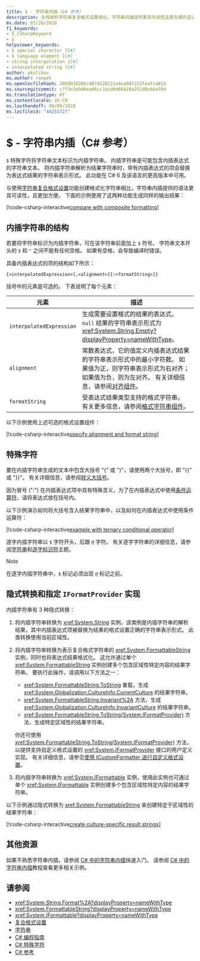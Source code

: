 ```yaml
---
title: $ - 字符串内插（C# 参考）
description: 与传统的字符串复合格式设置相比，字符串内插提供更具可读性且更方便的语法，用于设置字符串输出的格式。
ms.date: 03/26/2018
f1_keywords:
- $_CSharpKeyword
- $
helpviewer_keywords:
- $ special character [C#]
- $ language element [C#]
- string interpolation [C#]
- interpolated string [C#]
author: pkulikov
ms.author: ronpet
ms.openlocfilehash: 2009b3620bc4874520221a4ea847222feafca01b
ms.sourcegitcommit: c7f3e2e9d6ead6cc3acd0d66b10a251d0c66e59d
ms.translationtype: HT
ms.contentlocale: zh-CN
ms.lasthandoff: 09/09/2018
ms.locfileid: "44251727"
---
```

# <a name="---string-interpolation-c-reference"></a>$ - 字符串内插（C# 参考）

`$` 特殊字符将字符串文本标识为内插字符串。 内插字符串是可能包含内插表达式的字符串文本。 将内插字符串解析为结果字符串时，带有内插表达式的项会替换为表达式结果的字符串表示形式。 此功能在 C# 6 及该语言的更高版本中可用。

与使用[字符串复合格式设置](../../../standard/base-types/composite-formatting.md)功能创建格式化字符串相比，字符串内插提供的语法更具可读性，且更加方便。 下面的示例使用了这两种功能生成同样的输出结果：

[!code-csharp-interactive[compare with composite formatting](../../../../samples/snippets/csharp/language-reference/tokens/string-interpolation.cs#1)]

## <a name="structure-of-an-interpolated-string"></a>内插字符串的结构

若要将字符串标识为内插字符串，可在该字符串前面加上 `$` 符号。 字符串文本开头的 `$` 和 `"` 之间不能有任何空格。 如果有空格，会导致编译时错误。

具备内插表达式的项的结构如下所示：

```
{<interpolatedExpression>[,<alignment>][:<formatString>]}
```

括号中的元素是可选的。 下表说明了每个元素：

|元素|描述|
|-------------|-----------------|
|`interpolatedExpression`|生成需要设置格式的结果的表达式。 `null` 结果的字符串表示形式为 <xref:System.String.Empty?displayProperty=nameWithType>。|
|`alignment`|常数表达式，它的值定义内插表达式结果的字符串表示形式中的最小字符数。 如果值为正，则字符串表示形式为右对齐；如果值为负，则为左对齐。 有关详细信息，请参阅[对齐组件](../../../standard/base-types/composite-formatting.md#alignment-component)。|
|`formatString`|受表达式结果类型支持的格式字符串。 有关更多信息，请参阅[格式字符串组件](../../../standard/base-types/composite-formatting.md#format-string-component)。|

以下示例使用上述可选的格式设置组件：

[!code-csharp-interactive[specify alignment and format string](../../../../samples/snippets/csharp/language-reference/tokens/string-interpolation.cs#2)]

## <a name="special-characters"></a>特殊字符

要在内插字符串生成的文本中包含大括号 "{" 或 "}"，请使用两个大括号，即 "{{" 或 "}}"。 有关详细信息，请参阅[转义大括号](../../../standard/base-types/composite-formatting.md#escaping-braces)。

因为冒号 (":") 在内插表达式项中具有特殊含义，为了在内插表达式中使用[条件运算符](../operators/conditional-operator.md)，请将表达式放在括号内。

以下示例演示如何将大括号含入结果字符串中，以及如何在内插表达式中使用条件运算符：

[!code-csharp-interactive[example with ternary conditional operator](../../../../samples/snippets/csharp/language-reference/tokens/string-interpolation.cs#3)]

逐字内插字符串以 `$` 字符开头，后跟 `@` 字符。 有关逐字字符串的详细信息，请参阅[字符串](../keywords/string.md)和[逐字标识符](verbatim.md)主题。

> [!NOTE]
> 在逐字内插字符串中，`$` 标记必须出现 `@` 标记之前。

## <a name="implicit-conversions-and-specifying-iformatprovider-implementation"></a>隐式转换和指定 `IFormatProvider` 实现

内插字符串有 3 种隐式转换：

1. 将内插字符串转换为 <xref:System.String> 实例，该类例是内插字符串的解析结果，其中内插表达式项被替换为结果的格式设置正确的字符串表示形式。 此类转换使用当前区域性。

1. 将内插字符串转换为表示复合格式字符串的 <xref:System.FormattableString> 实例，同时也将表达式结果格式化。 这允许通过单个 <xref:System.FormattableString> 实例创建多个包含区域性特定内容的结果字符串。 要执行此操作，请调用以下方法之一：

      - <xref:System.FormattableString.ToString> 重载，生成 <xref:System.Globalization.CultureInfo.CurrentCulture> 的结果字符串。
      - <xref:System.FormattableString.Invariant%2A> 方法，生成 <xref:System.Globalization.CultureInfo.InvariantCulture> 的结果字符串。
      - <xref:System.FormattableString.ToString(System.IFormatProvider)> 方法，生成特定区域性的结果字符串。

    你还可使用 <xref:System.FormattableString.ToString(System.IFormatProvider)> 方法，以提供支持自定义格式设置的 <xref:System.IFormatProvider> 接口的用户定义实现。 有关详细信息，请参见[使用 ICustomFormatter 进行自定义格式设置](../../../standard/base-types/formatting-types.md#custom-formatting-with-icustomformatter)。

1. 将内插字符串转换为 <xref:System.IFormattable> 实例，使用此实例也可通过单个 <xref:System.IFormattable> 实例创建多个包含区域性特定内容的结果字符串。

以下示例通过隐式转换为 <xref:System.FormattableString> 来创建特定于区域性的结果字符串：

[!code-csharp-interactive[create culture-specific result strings](../../../../samples/snippets/csharp/language-reference/tokens/string-interpolation.cs#4)]

## <a name="additional-resources"></a>其他资源

如果不熟悉字符串内插，请参阅 [C# 中的字符串内插](../../quick-starts/interpolated-strings.yml)快速入门。 请参阅 [C# 中的字符串内插](../../tutorials/string-interpolation.md)教程查看更多相关示例。

## <a name="see-also"></a>请参阅

- <xref:System.String.Format%2A?displayProperty=nameWithType>
- <xref:System.FormattableString?displayProperty=nameWithType>
- <xref:System.IFormattable?displayProperty=nameWithType>
- [复合格式设置](../../../standard/base-types/composite-formatting.md)
- [字符串](../../programming-guide/strings/index.md)
- [C# 编程指南](../../programming-guide/index.md)
- [C# 特殊字符](index.md)
- [C# 参考](../index.md)
